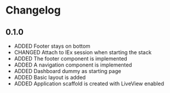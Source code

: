 # Changelog

## 0.1.0

- ADDED Footer stays on bottom
- CHANGED Attach to IEx session when starting the stack
- ADDED The footer component is implemented
- ADDED A navigation component is implemented
- ADDED Dashboard dummy as starting page
- ADDED Basic layout is added
- ADDED Application scaffold is created with LiveView enabled
